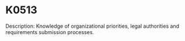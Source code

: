 # K0513
Description: Knowledge of organizational priorities, legal authorities and requirements submission processes.
